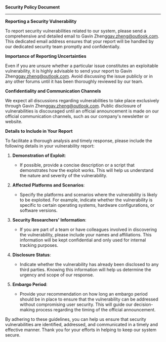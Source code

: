 **Security Policy Document**

---

**Reporting a Security Vulnerability**

To report security vulnerabilities related to our system, please send a comprehensive and detailed email to Gavin Zheng<gav.zheng@outlook.com>. This dedicated email address ensures that your report will be handled by our dedicated security team promptly and confidentially.

**Importance of Reporting Uncertainties**

Even if you are unsure whether a particular issue constitutes an exploitable vulnerability, it is highly advisable to send your report to Gavin Zheng<gav.zheng@outlook.com>. Avoid discussing the issue publicly or in any other forums until it has been thoroughly reviewed by our team.

**Confidentiality and Communication Channels**

We expect all discussions regarding vulnerabilities to take place exclusively through Gavin Zheng<gav.zheng@outlook.com>. Public disclosure of vulnerabilities is discouraged until an official announcement is made on our official communication channels, such as our company's newsletter or website.

**Details to Include in Your Report**

To facilitate a thorough analysis and timely response, please include the following details in your vulnerability report:

1. **Demonstration of Exploit**:
    - If possible, provide a concise description or a script that demonstrates how the exploit works. This will help us understand the nature and severity of the vulnerability.

2. **Affected Platforms and Scenarios**:
    - Specify the platforms and scenarios where the vulnerability is likely to be exploited. For example, indicate whether the vulnerability is specific to certain operating systems, hardware configurations, or software versions.

3. **Security Researchers' Information**:
    - If you are part of a team or have colleagues involved in discovering the vulnerability, please include your names and affiliations. This information will be kept confidential and only used for internal tracking purposes.

4. **Disclosure Status**:
    - Indicate whether the vulnerability has already been disclosed to any third parties. Knowing this information will help us determine the urgency and scope of our response.

5. **Embargo Period**:
    - Provide your recommendation on how long an embargo period should be in place to ensure that the vulnerability can be addressed without compromising user security. This will guide our decision-making process regarding the timing of the official announcement.

By adhering to these guidelines, you can help us ensure that security vulnerabilities are identified, addressed, and communicated in a timely and effective manner. Thank you for your efforts in helping to keep our system secure.